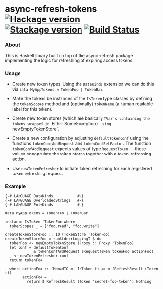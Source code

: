 # async-refresh-tokens [![Hackage version](https://img.shields.io/hackage/v/async-refresh-tokens.svg?label=Hackage)](https://hackage.haskell.org/package/async-refresh-tokens) [![Stackage version](https://www.stackage.org/package/async-refresh-tokens/badge/lts?label=Stackage)](https://www.stackage.org/package/async-refresh-tokens) [![Build Status](https://travis-ci.org/mtesseract/async-refresh-tokens.svg?branch=master)](https://travis-ci.org/mtesseract/async-refresh-tokens)

### About

This is Haskell library built on top of the async-refresh package
implementing the logic for refreshing of expiring access tokens.

### Usage

- Create new token types. Using the `DataKinds` extension we can do
  this via `data MyAppTokens = TokenFoo | TokenBar`.

- Make the tokens be instances of the `IsToken` type classes by
  defining the `tokenScopes` method and (optionally) `tokenName` (a
  human readable label for this token).

- Create new token stores (which are basically `TVar's containing the
  tokens wrapped in `Either SomeException`) using
  `newEmptyTokenStore`.

- Create a new configuration by adjusting `defaultTokenConf` using the
  functions `tokenConfAddRequest` and `tokenConfSetFactor`. The
  function `tokenConfAddRequest` expects values of type `RequestToken`
  — these values encapsulate the token stores together with a
  token-refreshing action.

- Use `newTokenRefresher` to initiate token refreshing for each
  registered token refreshing request.

### Example

```
{-# LANGUAGE DataKinds           #-}
{-# LANGUAGE OverloadedStrings   #-}
{-# LANGUAGE PolyKinds           #-}

data MyAppTokens = TokenFoo | TokenBar

instance IsToken 'TokenFoo where
  tokenScopes _ = ["foo.read", "foo.write"]

createTokenStoreFoo :: IO (TokenStore 'TokenFoo)
createTokenStoreFoo = runStderrLoggingT $ do
  tokenFoo <- newEmptyTokenStore (Proxy :: Proxy 'TokenFoo)
  let conf = defaultTokenConf
             & tokenConfAddRequest (RequestToken tokenFoo actionFoo)
  _ <- newTokenRefresher conf
  return tokenFoo

  where actionFoo :: (MonadIO m, IsToken t) => m (RefreshResult (Token t))
        actionFoo =
          return $ RefreshResult (Token "secret-foo-token") Nothing
```
